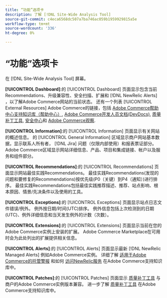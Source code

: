 ```yaml
---
title: “功能”选项卡
description: 了解 [!DNL Site-Wide Analysis Tool]
source-git-commit: c4eca6568dc507a7ba746ac059b1959929815a5e
workflow-type: tm+mt
source-wordcount: '336'
ht-degree: 0%

---
```


# “功能”选项卡

在 [!DNL Site-Wide Analysis Tool] 屏幕。

**[!UICONTROL Dashboard]**:的 [!UICONTROL Dashboard] 页面显示包含当前Recommendations、升级兼容性、安全扫描、扩展和 [!DNL NewRelic Alerts] ，以了解Adobe Commerce网站的当前状态。 还有一个列表 [!UICONTROL External Resources] Adobe Commerce的链接，包括 [Adobe Commerce帮助中心支持知识库（帮助中心）](https://support.magento.com/), [Adobe Commerce开发人员文档(DevDocs)](https://devdocs.magento.com/), [质量补丁工具](https://devdocs.magento.com/quality-patches/tool.html#patch-grid), [安全中心](https://magento.com/security)和 [Adobe Commerce观察](https://support.magento.com/hc/en-us/articles/4402379845901-Use-Observation-for-Adobe-Commerce).

**[!UICONTROL Information]**:的 [!UICONTROL Information] 页面显示有关网站的概述信息。
的 [!UICONTROL General Information] 区域显示商户网站基本数据，显示联系人所有者， [!DNL Jira] 问题（仅限内部使用）和报表票证部分。
Adobe Commerce区域显示网站详细信息、产品、项目和集成链接、帐户以及服务和组件部分。

**[!UICONTROL Recommendations]**:的 [!UICONTROL Recommendations] 页面显示网站最佳实践Recommendations。 最佳实践Recommendations(发现的问题和要修复的Recommendations)按优先级(P0（关键）到P4（通知）)进行排序。
最佳实践Recommendations包括最佳实践推荐描述、推荐、站点影响、根本原因、情景/先决条件以及使用的工具。

**[!UICONTROL Exceptions]**:的 [!UICONTROL Exceptions] 页面显示站点日志文件错误/例外。 例外按日期/时间(UTC)排序。
例外信息包括上次检测到的日期(UTC)、例外详细信息和当天发生例外的计数（次数）。

**[!UICONTROL Extensions]**:的 [!UICONTROL Extensions] 页面显示当前在您的Adobe Commerce实例上安装的扩展。 Adobe Commerce Marketplace在可用时会为此处列出的扩展提供相关信息。

**[!UICONTROL Alerts]**:的 [!UICONTROL Alerts] 页面显示最新 [!DNL NewRelic Managed Alerts] 例如Adobe Commerce实例。 详细了解 [适用于Adobe Commerce的托管警报](https://support.magento.com/hc/en-us/articles/360045806832) 和如何 [访问NewRelic服务](https://support.magento.com/hc/en-us/articles/360039127712) 在Adobe Commerce支持知识库中。

**[!UICONTROL Patches]**:的 [!UICONTROL Patches] 页面显示 [质量补丁工具](https://devdocs.magento.com/quality-patches/tool.html#patch-grid) 与商户的Adobe Commerce实例版本兼容。 进一步了解 [质量补丁工具](https://support.magento.com/hc/en-us/articles/360047139492) 在Adobe Commerce支持知识库中。

